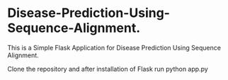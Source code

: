 # Disease-Prediction-Using-Sequence-Alignment.
This is a Simple Flask Application for Disease Prediction Using Sequence Alignment.

Clone the repository and after installation of Flask run python app.py 
